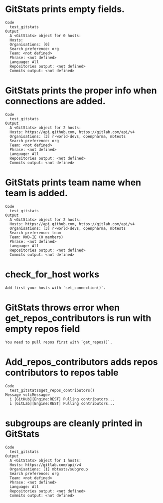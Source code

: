 # GitStats prints empty fields.

    Code
      test_gitstats
    Output
      A <GitStats> object for 0 hosts:
      Hosts: 
      Organisations: [0] 
      Search preference: org
      Team: <not defined>
      Phrase: <not defined>
      Language: All
      Repositories output: <not defined>
      Commits output: <not defined>

# GitStats prints the proper info when connections are added.

    Code
      test_gitstats
    Output
      A <GitStats> object for 2 hosts:
      Hosts: https://api.github.com, https://gitlab.com/api/v4
      Organisations: [3] r-world-devs, openpharma, mbtests
      Search preference: org
      Team: <not defined>
      Phrase: <not defined>
      Language: All
      Repositories output: <not defined>
      Commits output: <not defined>

# GitStats prints team name when team is added.

    Code
      test_gitstats
    Output
      A <GitStats> object for 2 hosts:
      Hosts: https://api.github.com, https://gitlab.com/api/v4
      Organisations: [3] r-world-devs, openpharma, mbtests
      Search preference: team
      Team: RWD-IE (0 members)
      Phrase: <not defined>
      Language: All
      Repositories output: <not defined>
      Commits output: <not defined>

# check_for_host works

    Add first your hosts with `set_connection()`.

# GitStats throws error when get_repos_contributors is run with empty repos field

    You need to pull repos first with `get_repos()`.

# Add_repos_contributors adds repos contributors to repos table

    Code
      test_gitstats$get_repos_contributors()
    Message <cliMessage>
      i [GitHub][Engine:REST] Pulling contributors...
      i [GitLab][Engine:REST] Pulling contributors...

# subgroups are cleanly printed in GitStats

    Code
      test_gitstats
    Output
      A <GitStats> object for 1 hosts:
      Hosts: https://gitlab.com/api/v4
      Organisations: [1] mbtests/subgroup
      Search preference: org
      Team: <not defined>
      Phrase: <not defined>
      Language: All
      Repositories output: <not defined>
      Commits output: <not defined>

